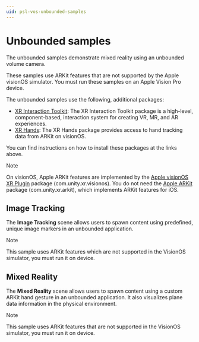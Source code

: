 ```yaml
---
uid: psl-vos-unbounded-samples
---
```

# Unbounded samples

The unbounded samples demonstrate mixed reality using an unbounded volume camera. 

These samples use ARKit features that are not supported by the Apple visionOS simulator. You must run these samples on an Apple Vision Pro device.

The unbounded samples use the following, additional packages:

* [XR Interaction Toolkit](https://docs.unity3d.com/Packages/com.unity.xr.interaction.toolkit@latest?subfolder=/manual/installation.html): The XR Interaction Toolkit package is a high-level, component-based, interaction system for creating VR, MR, and AR experiences.
* [XR Hands](https://docs.unity3d.com/Packages/com.unity.xr.handslatest?subfolder=/manual/project-setup/install-xrhands.html): The XR Hands package provides access to hand tracking data from ARKit on visionOS.

You can find instructions on how to install these packages at the links above.

> [!NOTE]
> On visionOS, Apple ARKit features are implemented by the [Apple visionOS XR Plugin](https://docs.unity3d.com/Packages/com.unity.xr.visionos@latest) package (com.unity.xr.visionos). You do not need the [Apple ARKit](https://docs.unity3d.com/Packages/com.unity.xr.arkit@latest) package (com.unity.xr.arkit), which implements ARKit features for iOS.

## Image Tracking

The **Image Tracking** scene allows users to spawn content using predefined, unique image markers in an unbounded application.

> [!NOTE]
> This sample uses ARKit features which are not supported in the VisionOS simulator, you must run it on device.


## Mixed Reality

The **Mixed Reality** scene allows users to spawn content using a custom ARKit hand gesture in an unbounded application. It also visualizes plane data information in the physical environment.

> [!NOTE]
> This sample uses ARKit features that are not supported in the VisionOS simulator, you must run it on device.


